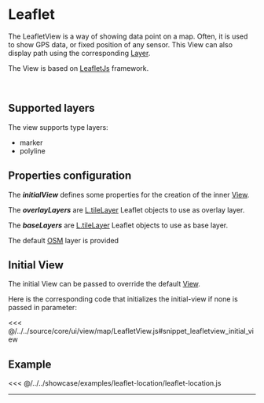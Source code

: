 # Leaflet

The LeafletView is a way of showing data point on a map. Often, it is used to show GPS data, or fixed position of any sensor.
This View can also display path using the corresponding [Layer](../layers/layer).

The View is based on [LeafletJs](https://leafletjs.com/) framework.

<br/>
<DocumentationLoad path="/guide/api/LeafletView.html"/>

## Supported layers

The view supports type layers:
- marker
- polyline

## Properties configuration

The ***initialView*** defines some properties for the creation of the inner
 [View](https://leafletjs.com/reference-1.7.1.html#map-setview).

The ***overlayLayers*** are [L.tileLayer](https://leafletjs.com/reference-1.7.1.html#tilelayer-l-tilelayer)
 Leaflet objects to use as overlay layer. 

The ***baseLayers*** are [L.tileLayer](https://leafletjs.com/reference-1.7.1.html#tilelayer-l-tilelayer)
 Leaflet objects to use as base layer.
 
The default [OSM](https://openlayers.org/en/dev/apidoc/module-ol_source_OSM-OSM.html) layer is provided
 
## Initial View

The initial View can be passed to override the default [View](https://leafletjs.com/reference-1.7.1.html#map-setview).

Here is the corresponding code that initializes the initial-view if none is passed in parameter:

<<< @/../../source/core/ui/view/map/LeafletView.js#snippet_leafletview_initial_view

## Example

<<< @/../../showcase/examples/leaflet-location/leaflet-location.js

<hr class="demo-hr"/>
<br/><br/>

<Example path="/showcase/leaflet-location.html" style="border:none;width:100%;height: 500px" />
